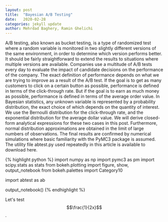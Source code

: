 ```yaml
---
layout: post
title:  "Bayesian A/B Testing"
date:   2020-02-28
categories: jekyll update
author: Mehrdad Baghery, Ramin Ghelichi
---
```

A/B testing, also known as bucket testing, is a type of randomized test where a random variable is monitored in two slightly different versions of the same environment, in order to determine which version performs better. It should be fairly straightforward to extend the results to situations where multiple versions are available.
Companies use a multitude of A/B tests every day to evaluate the impact of candidate decisions on the performance of the company. The exact definition of performance depends on what we are trying to improve as a result of the A/B test. If the goal is to get as many customers to click on a certain button as possible, performance is defined in terms of the click-through rate. But if the goal is to earn as much money as possible, performance is defined in terms of the average order value.
In Bayesian statistics, any unknown variable is represented by a probability distribution, the exact choice of which depends on the quantity of interest. We use the Bernoulli distribution for the click-through rate, and the exponential distribution for the average dollar value. We will derive closed-form analytical expressions for these two cases in this post. Furthermore, normal distribution approximations are obtained in the limit of large numbers of observations. The final results are confirmed by numerical simulations where basic familiarity with the PyMC3 package is assumed. The utility file abtest.py used repeatedly in this article is available to download here.

{% highlight python %}
import numpy as np
import pymc3 as pm
import scipy.stats as stats
from bokeh.plotting import figure, show, output_notebook
from bokeh.palettes import Category10

import abtest as ab

output_notebook()
{% endhighlight %}

Let's test $$\frac{1}{2x}$$.

